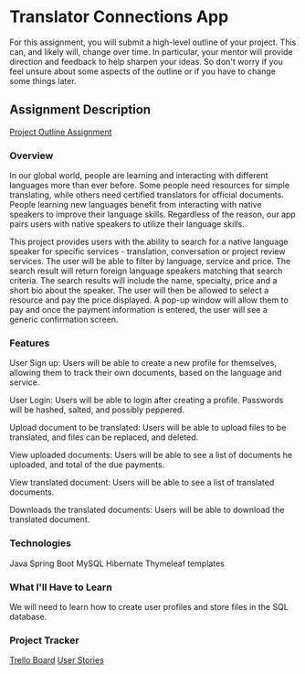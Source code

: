 # Translator Connections App
For this assignment, you will submit a high-level outline of your project. This can, and likely will, change over time. In particular, your mentor will provide direction and feedback to help sharpen your ideas. So don't worry if you feel unsure about some aspects of the outline or if you have to change some things later.

## Assignment Description
[Project Outline Assignment](https://education.launchcode.org/liftoff/modules/assignments/project-outline)


### Overview
In our global world, people are learning and interacting with different languages more than ever before. Some people need resources for simple translating, while others need certified translators for official documents. People learning new languages benefit from interacting with native speakers to improve their language skills. Regardless of the reason, our app pairs users with native speakers to utilize their language skills.

This project provides users with the ability to search for a native language speaker for specific services - translation, conversation or project review services. The user will be able to filter by language, service and price. The search result will return foreign language speakers matching that search criteria.  The search results will include the name, specialty, price and a short bio about the speaker. The user will then be allowed to select a resource and pay the price displayed. A pop-up window will allow them to pay and once the payment information is entered, the user will see a generic confirmation screen.

### Features
User Sign up: Users will be able to create a new profile for themselves, allowing them to track their own documents, based on the language and service.

User Login: Users will be able to login after creating a profile. Passwords will be hashed, salted, and possibly peppered.

Upload document to be translated: Users will be able to upload files to be translated, and files can be replaced, and deleted.

View uploaded documents: Users will be able to see a list of documents he uploaded, and total of the due payments.

View translated document: Users will be able to see a list of translated documents.

Downloads the translated documents: Users will be able to download the translated document.

### Technologies
Java
Spring Boot
MySQL
Hibernate
Thymeleaf templates

### What I'll Have to Learn
We will need to learn how to create user profiles and store files in the SQL database.

### Project Tracker
[Trello Board](https://trello.com/b/sC5BujXl/liftoff-project-board)
[User Stories ](https://trello.com/b/M3UNF5wr/user-stories-translation-app)